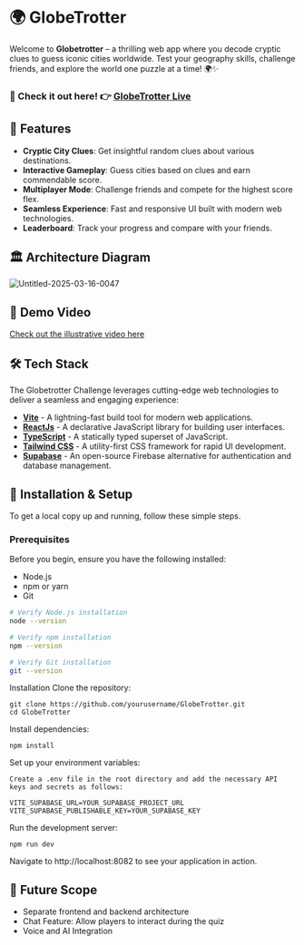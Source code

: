 # 🌍 GlobeTrotter
Welcome to **Globetrotter** – a thrilling web app where you decode cryptic clues to guess iconic cities worldwide. Test your geography skills, challenge friends, and explore the world one puzzle at a time! 🌍✨
### 🛒 Check it out here!   👉 [GlobeTrotter Live](https://globe-trotter-flax.vercel.app/)
## 🚀 Features
- **Cryptic City Clues**: Get insightful random clues about various destinations.
- **Interactive Gameplay**: Guess cities based on clues and earn commendable score.
- **Multiplayer Mode**: Challenge friends and compete for the highest score flex.
- **Seamless Experience**: Fast and responsive UI built with modern web technologies.
- **Leaderboard**: Track your progress and compare with your friends.
## 🏛️ Architecture Diagram

![Untitled-2025-03-16-0047](https://github.com/user-attachments/assets/1f3f34e5-854c-4b80-8abc-ce67604d8b5b)

## 🎥 Demo Video 
[Check out the illustrative video here ](https://github.com/user-attachments/assets/9be12ca5-f389-4f37-8bd9-0eed557c0a4d)

## 🛠 Tech Stack
The Globetrotter Challenge leverages cutting-edge web technologies to deliver a seamless and engaging experience:
- **[Vite](https://vite.dev/)** - A lightning-fast build tool for modern web applications.
- **[ReactJs](https://react.dev/)** - A declarative JavaScript library for building user interfaces.
- **[TypeScript](https://www.typescriptlang.org/)** - A statically typed superset of JavaScript.
- **[Tailwind CSS](https://tailwindcss.com/)** - A utility-first CSS framework for rapid UI development.
- **[Supabase](https://supabase.com/)** - An open-source Firebase alternative for authentication and database management.
## 🚀 Installation & Setup
To get a local copy up and running, follow these simple steps.

### Prerequisites

Before you begin, ensure you have the following installed:
- Node.js
- npm or yarn
- Git

```bash
# Verify Node.js installation
node --version

# Verify npm installation
npm --version

# Verify Git installation
git --version
```

Installation
Clone the repository:
```
git clone https://github.com/yourusername/GlobeTrotter.git
cd GlobeTrotter
```
Install dependencies:
```
npm install
```

Set up your environment variables:
```
Create a .env file in the root directory and add the necessary API keys and secrets as follows:

VITE_SUPABASE_URL=YOUR_SUPABASE_PROJECT_URL
VITE_SUPABASE_PUBLISHABLE_KEY=YOUR_SUPABASE_KEY
```
Run the development server:
```
npm run dev
```
Navigate to http://localhost:8082 to see your application in action.

## 🔎 Future Scope
- Separate frontend and backend architecture
- Chat Feature: Allow players to interact during the quiz
- Voice and AI Integration
